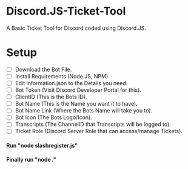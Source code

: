 # Discord.JS-Ticket-Tool
A Basic Ticket Tool for Discord coded using Discord.JS.

# Setup
- [ ] Download the Bot File.
- [ ] Install Requirements (Node.JS, NPM)
- [ ] Edit Information.json to the Details you need:
- [ ] Bot Token (Visit Discord Developer Portal for this).
- [ ] ClientID (This is the Bots ID).
- [ ] Bot Name (This is the Name you want it to have).
- [ ] Bot Name Link (Where the Bots Name will take you to).
- [ ] Bot Icon (The Bots Logo/Icon).
- [ ] Transcripts (The ChannelID that Transcripts will be logged to).
- [ ] Ticket Role (Discord Server Role that can access/manage Tickets).

 #### Run "node slashregister.js"
 #### Finally run "node ."
